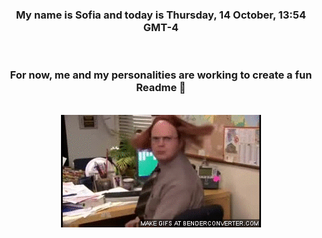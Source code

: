 


<div align="center">
<h3 >My name is Sofia and today is Thursday, 14 October, 13:54 GMT-4</h3><br>
<h3 >For now, me and my personalities are working to create a fun Readme 👋
</h3><br>
<img src='img/dwight.gif' alt='working...'/>
</div>
